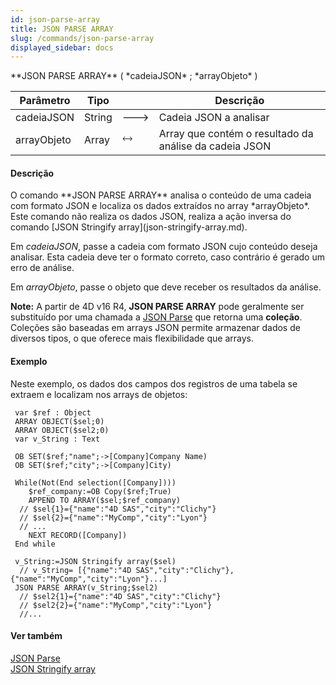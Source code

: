 ```yaml
---
id: json-parse-array
title: JSON PARSE ARRAY
slug: /commands/json-parse-array
displayed_sidebar: docs
---
```


<!--REF #_command_.JSON PARSE ARRAY.Syntax-->**JSON PARSE ARRAY** ( *cadeiaJSON* ; *arrayObjeto* )<!-- END REF-->
<!--REF #_command_.JSON PARSE ARRAY.Params-->
| Parâmetro | Tipo |  | Descrição |
| --- | --- | --- | --- |
| cadeiaJSON | String | &#x1F852; | Cadeia JSON a analisar |
| arrayObjeto | Array | &#x1F858; | Array que contém o resultado da análise da cadeia JSON |

<!-- END REF-->

#### Descrição 

<!--REF #_command_.JSON PARSE ARRAY.Summary-->O comando **JSON PARSE ARRAY** analisa o conteúdo de uma cadeia com formato JSON e localiza os dados extraídos no array *arrayObjeto*.<!-- END REF--> Este comando não realiza os dados JSON, realiza a ação inversa do comando [JSON Stringify array](json-stringify-array.md).  
  
Em *cadeiaJSON*, passe a cadeia com formato JSON cujo conteúdo deseja analisar. Esta cadeia deve ter o formato correto, caso contrário é gerado um erro de análise.  
  
Em *arrayObjeto*, passe o objeto que deve receber os resultados da análise.

**Note:** A partir de 4D v16 R4, **JSON PARSE ARRAY** pode geralmente ser substituído por uma chamada a [JSON Parse](json-parse.md) que retorna uma **coleção**. Coleções são baseadas em arrays JSON permite armazenar dados de diversos tipos, o que oferece mais flexibilidade que arrays. 

#### Exemplo 

Neste exemplo, os dados dos campos dos registros de uma tabela se extraem e localizam nos arrays de objetos:

```4d
 var $ref : Object
 ARRAY OBJECT($sel;0)
 ARRAY OBJECT($sel2;0)
 var v_String : Text
 
 OB SET($ref;"name";->[Company]Company Name)
 OB SET($ref;"city";->[Company]City)
 
 While(Not(End selection([Company])))
    $ref_company:=OB Copy($ref;True)
    APPEND TO ARRAY($sel;$ref_company)
  // $sel{1}={"name":"4D SAS","city":"Clichy"}
  // $sel{2}={"name":"MyComp","city":"Lyon"}
  // ...
    NEXT RECORD([Company])
 End while
 
 v_String:=JSON Stringify array($sel)
  // v_String= [{"name":"4D SAS","city":"Clichy"},{"name":"MyComp","city":"Lyon"}...]
 JSON PARSE ARRAY(v_String;$sel2)
  // $sel2{1}={"name":"4D SAS","city":"Clichy"}
  // $sel2{2}={"name":"MyComp","city":"Lyon"}
  //...
```

#### Ver também 

[JSON Parse](json-parse.md)  
[JSON Stringify array](json-stringify-array.md)  